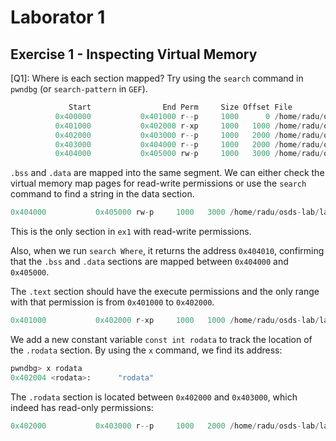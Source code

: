 # Laborator 1

## Exercise 1 - Inspecting Virtual Memory
[Q1]: Where is each section mapped? Try using the `search` command in `pwndbg` (or `search-pattern` in `GEF`).

```python
             Start                End Perm     Size Offset File
          0x400000           0x401000 r--p     1000      0 /home/radu/osds-lab/lab1/bin/ex1
          0x401000           0x402000 r-xp     1000   1000 /home/radu/osds-lab/lab1/bin/ex1
          0x402000           0x403000 r--p     1000   2000 /home/radu/osds-lab/lab1/bin/ex1
          0x403000           0x404000 r--p     1000   2000 /home/radu/osds-lab/lab1/bin/ex1
          0x404000           0x405000 rw-p     1000   3000 /home/radu/osds-lab/lab1/bin/ex1
```



`.bss` and `.data` are mapped into the same segment. We can either check the virtual memory map pages for read-write permissions or use the `search` command to find a string in the data section.

```python
0x404000           0x405000 rw-p     1000   3000 /home/radu/osds-lab/lab1/bin/ex1
```

This is the only section in `ex1` with read-write permissions.
 
Also, when we run `search Where`, it returns the address `0x404010`, confirming that the `.bss` and `.data` sections are mapped between `0x404000` and `0x405000`.

The `.text` section should have the execute permissions and the only range with that permission is from `0x401000` to `0x402000`.

```python
0x401000           0x402000 r-xp     1000   1000 /home/radu/osds-lab/lab1/bin/ex1
```

We add a new constant variable `const int rodata` to track the location of the `.rodata` section. By using the `x` command, we find its address:
```python
pwndbg> x rodata
0x402004 <rodata>:      "rodata"
```

The `.rodata` section is located between `0x402000` and `0x403000`, which indeed has read-only permissions:
```python
0x402000           0x403000 r--p     1000   2000 /home/radu/osds-lab/lab1/bin/ex1
```
